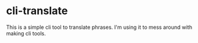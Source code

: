 # cli-translate

This is a simple cli tool to translate phrases. I'm using it to mess around with making cli tools.
